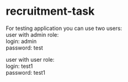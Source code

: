 # recruitment-task
For testing application you can use two users: <br/>
user with admin role:<br/>
login: admin <br/>
password: test <br/>

user with user role:<br/>
login: test1 <br/>
password: test1 <br/>
